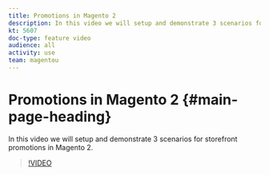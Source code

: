 ```yaml
---
title: Promotions in Magento 2
description: In this video we will setup and demonstrate 3 scenarios for storefront promotions in Magento 2.
kt: 5607
doc-type: feature video
audience: all
activity: use
team: magentou
---
```


# Promotions in Magento 2 {#main-page-heading}

In this video we will setup and demonstrate 3 scenarios for storefront promotions in Magento 2.

>[!VIDEO](https://video.tv.adobe.com/v/35773)
